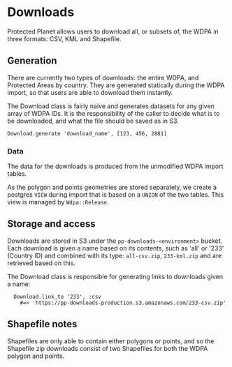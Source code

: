# Downloads

Protected Planet allows users to download all, or subsets of, the WDPA
in three formats: CSV, KML and Shapefile.

## Generation

There are currently two types of downloads: the entire WDPA, and
Protected Areas by country. They are generated statically during the
WDPA import, so that users are able to download them instantly.

The Download class is fairly naive and generates datasets for any given
array of WDPA IDs. It is the responsibility of the caller to decide what
is to be downloaded, and what the file should be saved as in S3.

```
Download.generate 'download_name', [123, 456, 2881]
```

### Data

The data for the downloads is produced from the unmodified WDPA import
tables.

As the polygon and points geometries are stored separately, we create a
postgres `VIEW` during import that is based on a `UNION` of the two
tables. This view is managed by `Wdpa::Release`.

## Storage and access

Downloads are stored in S3 under the `pp-downloads-<environment>`
bucket. Each download is given a name based on its contents, such as
'all' or '233' (Country ID) and combined with its type: `all-csv.zip`,
`233-kml.zip` and are retrieved based on this.

The Download class is responsible for generating links to downloads
given a name:

```
  Download.link_to '233', :csv
    #=> 'https://pp-downloads-production.s3.amazonaws.com/233-csv.zip'
```

## Shapefile notes

Shapefiles are only able to contain either polygons or points, and so
the Shapefile zip downloads consist of two Shapefiles for both the
WDPA polygon and points.
